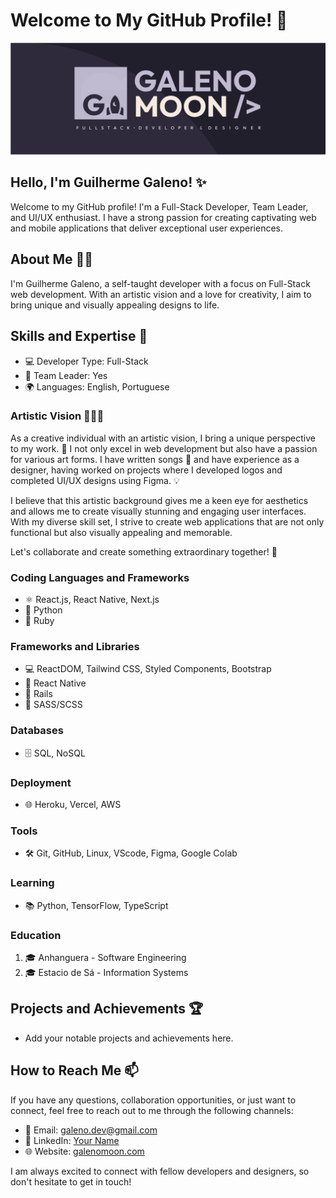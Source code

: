 # Welcome to My GitHub Profile! 👋

<p align="center">
  <img src="./banner.png" alt="Banner">
</p>

## Hello, I'm Guilherme Galeno! ✨

Welcome to my GitHub profile! I'm a Full-Stack Developer, Team Leader, and UI/UX enthusiast. I have a strong passion for creating captivating web and mobile applications that deliver exceptional user experiences.

## About Me 🙋‍♂️

I'm Guilherme Galeno, a self-taught developer with a focus on Full-Stack web development. With an artistic vision and a love for creativity, I aim to bring unique and visually appealing designs to life.

## Skills and Expertise 🚀

- 💻 Developer Type: Full-Stack
- 🎯 Team Leader: Yes
- 🌍 Languages: English, Portuguese

### Artistic Vision 🎨✨🎵

As a creative individual with an artistic vision, I bring a unique perspective to my work. 🎨 I not only excel in web development but also have a passion for various art forms. I have written songs 🎵 and have experience as a designer, having worked on projects where I developed logos and completed UI/UX designs using Figma. 💡

I believe that this artistic background gives me a keen eye for aesthetics and allows me to create visually stunning and engaging user interfaces. With my diverse skill set, I strive to create web applications that are not only functional but also visually appealing and memorable.

Let's collaborate and create something extraordinary together! 🚀

### Coding Languages and Frameworks

- ⚛️ React.js, React Native, Next.js
- 🐍 Python
- 💎 Ruby

### Frameworks and Libraries

- 💻 ReactDOM, Tailwind CSS, Styled Components, Bootstrap
- 📱 React Native
- 🚂 Rails
- 🎨 SASS/SCSS

### Databases

- 🗄️ SQL, NoSQL

### Deployment

- 🌐 Heroku, Vercel, AWS

### Tools

- 🛠️ Git, GitHub, Linux, VScode, Figma, Google Colab

### Learning

- 📚 Python, TensorFlow, TypeScript

### Education

1. 🎓 Anhanguera - Software Engineering
2. 🎓 Estacio de Sá - Information Systems

## Projects and Achievements 🏆

- Add your notable projects and achievements here.

## How to Reach Me 📫

If you have any questions, collaboration opportunities, or just want to connect, feel free to reach out to me through the following channels:

- 📧 Email: galeno.dev@gmail.com
- 💼 LinkedIn: [Your Name](https://www.linkedin.com/in/guilherme-galeno-sena)
- 🌐 Website: [galenomoon.com](https://galenomoon.com)

I am always excited to connect with fellow developers and designers, so don't hesitate to get in touch!

